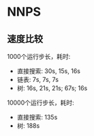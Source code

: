 # NNPS

## 速度比较

1000个运行步长，耗时:

- 直接搜索: 30s, 15s, 16s
- 链表: 7s, 7s, 7s
- 树: 16s, 21s, 21s; 67s; 16s

10000个运行步长，耗时:

- 直接搜索: 135s
- 树: 188s
